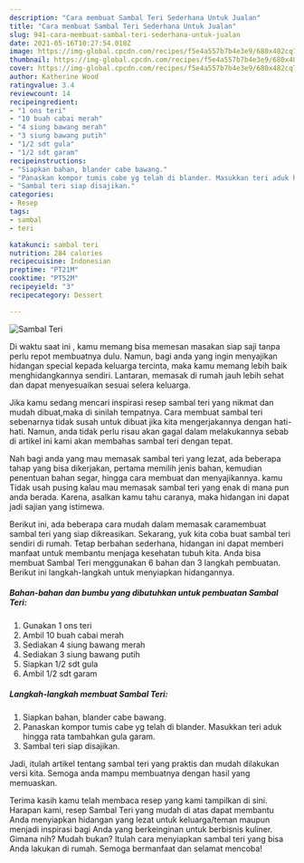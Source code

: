 ```yaml
---
description: "Cara membuat Sambal Teri Sederhana Untuk Jualan"
title: "Cara membuat Sambal Teri Sederhana Untuk Jualan"
slug: 941-cara-membuat-sambal-teri-sederhana-untuk-jualan
date: 2021-05-16T10:27:54.010Z
image: https://img-global.cpcdn.com/recipes/f5e4a557b7b4e3e9/680x482cq70/sambal-teri-foto-resep-utama.jpg
thumbnail: https://img-global.cpcdn.com/recipes/f5e4a557b7b4e3e9/680x482cq70/sambal-teri-foto-resep-utama.jpg
cover: https://img-global.cpcdn.com/recipes/f5e4a557b7b4e3e9/680x482cq70/sambal-teri-foto-resep-utama.jpg
author: Katherine Wood
ratingvalue: 3.4
reviewcount: 14
recipeingredient:
- "1 ons teri"
- "10 buah cabai merah"
- "4 siung bawang merah"
- "3 siung bawang putih"
- "1/2 sdt gula"
- "1/2 sdt garam"
recipeinstructions:
- "Siapkan bahan, blander cabe bawang."
- "Panaskan kompor tumis cabe yg telah di blander. Masukkan teri aduk hingga rata tambahkan gula garam."
- "Sambal teri siap disajikan."
categories:
- Resep
tags:
- sambal
- teri

katakunci: sambal teri 
nutrition: 284 calories
recipecuisine: Indonesian
preptime: "PT21M"
cooktime: "PT52M"
recipeyield: "3"
recipecategory: Dessert

---
```



![Sambal Teri](https://img-global.cpcdn.com/recipes/f5e4a557b7b4e3e9/680x482cq70/sambal-teri-foto-resep-utama.jpg)

Di waktu  saat ini , kamu memang bisa memesan masakan siap saji tanpa perlu repot membuatnya dulu. Namun, bagi anda yang ingin menyajikan hidangan special kepada keluarga tercinta, maka kamu memang lebih baik menghidangkannya sendiri. Lantaran, memasak di rumah jauh lebih sehat dan dapat menyesuaikan sesuai selera keluarga.

Jika kamu sedang mencari inspirasi resep sambal teri yang nikmat dan mudah dibuat,maka di sinilah tempatnya. Cara membuat sambal teri  sebenarnya tidak susah untuk dibuat jika kita mengerjakannya dengan hati-hati. Namun, anda tidak perlu risau akan gagal dalam melakukannya 
sebab di artikel ini kami akan membahas sambal teri dengan tepat.  



Nah bagi anda yang mau memasak sambal teri yang lezat, ada beberapa tahap yang bisa dikerjakan, pertama memilih jenis bahan, kemudian penentuan bahan segar, hingga cara membuat dan menyajikannya. kamu Tidak usah pusing kalau mau memasak sambal teri yang enak di mana pun anda berada. Karena, asalkan kamu  tahu caranya, maka hidangan ini dapat jadi sajian yang istimewa.

Berikut ini, ada beberapa cara mudah dalam memasak caramembuat sambal teri yang siap dikreasikan. Sekarang, yuk kita coba buat sambal teri sendiri di rumah. Tetap berbahan sederhana, hidangan ini dapat memberi manfaat untuk membantu menjaga kesehatan tubuh kita. Anda bisa membuat Sambal Teri menggunakan 6 bahan dan 3 langkah pembuatan. Berikut ini langkah-langkah untuk menyiapkan hidangannya.

<!--inarticleads1-->

##### Bahan-bahan dan bumbu yang dibutuhkan untuk pembuatan Sambal Teri:

1. Gunakan 1 ons teri
1. Ambil 10 buah cabai merah
1. Sediakan 4 siung bawang merah
1. Sediakan 3 siung bawang putih
1. Siapkan 1/2 sdt gula
1. Ambil 1/2 sdt garam




<!--inarticleads2-->

##### Langkah-langkah membuat Sambal Teri:

1. Siapkan bahan, blander cabe bawang.
1. Panaskan kompor tumis cabe yg telah di blander. Masukkan teri aduk hingga rata tambahkan gula garam.
1. Sambal teri siap disajikan.




Jadi, itulah artikel tentang  sambal teri  yang praktis dan mudah dilakukan versi kita. Semoga anda mampu membuatnya dengan hasil yang memuaskan. 

Terima kasih kamu telah membaca resep yang kami tampilkan di sini. Harapan kami, resep  Sambal Teri yang mudah di atas dapat membantu Anda menyiapkan hidangan yang lezat untuk keluarga/teman maupun menjadi inspirasi bagi Anda yang berkeinginan untuk berbisnis kuliner. Gimana nih? Mudah bukan? Itulah cara menyiapkan sambal teri yang bisa Anda lakukan di rumah. Semoga bermanfaat dan selamat mencoba!

